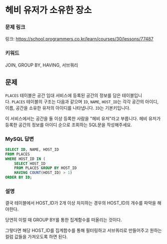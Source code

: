 # 헤비 유저가 소유한 장소

### 문제 링크

링크: https://school.programmers.co.kr/learn/courses/30/lessons/77487

### 키워드

JOIN, GROUP BY, HAVING, 서브쿼리

## 문제

`PLACES` 테이블은 공간 임대 서비스에 등록된 공간의 정보를 담은 테이블입니다. `PLACES` 테이블의 구조는 다음과 같으며 `ID`, `NAME`, `HOST_ID`는 각각 공간의 아이디, 이름, 공간을 소유한 유저의 아이디를 나타냅니다. `ID`는 기본키입니다.

이 서비스에서는 공간을 둘 이상 등록한 사람을 "헤비 유저"라고 부릅니다. 헤비 유저가 등록한 공간의 정보를 아이디 순으로 조회하는 SQL문을 작성해주세요.

### MySQL 답변

```sql
SELECT ID, NAME, HOST_ID
FROM PLACES
WHERE HOST_ID IN (
    SELECT HOST_ID 
    FROM PLACES GROUP BY HOST_ID 
    HAVING COUNT(HOST_ID) > 1)
ORDER BY ID;
```

### 설명

결국 테이블에서 HOST_ID가 2개 이상 차지하는 경우의 HOST_ID의 개수를 파악을 해야한다.

당연히 이럴 때 GROUP BY를 통한 집계함수를 떠올리는 것이다.

그렇다면 해당 HOST_ID를 집계함수를 통해 필터링하고 서브쿼리로 만들어주고 원하는 컬럼 값들을 가져오도록 하면 된다.
